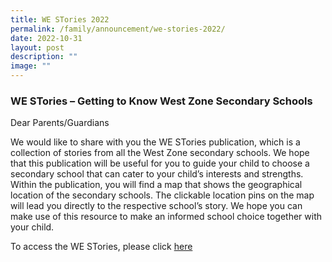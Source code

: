 ```yaml
---
title: WE STories 2022
permalink: /family/announcement/we-stories-2022/
date: 2022-10-31
layout: post
description: ""
image: ""
---
```

### WE STories – Getting to Know West Zone Secondary Schools

Dear Parents/Guardians

We would like to share with you the WE STories publication, which is a collection of stories from all the West Zone secondary schools. We hope that this publication will be useful for you to guide your child to choose a secondary school that can cater to your child’s interests and strengths. Within the publication, you will find a map that shows the geographical location of the secondary schools. The clickable location pins on the map will lead you directly to the respective school’s story. We hope you can make use of this resource to make an informed school choice together with your child.

To access the WE STories, please click [here](https://online.fliphtml5.com/obrr/qkde/#p=1)